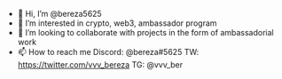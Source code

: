 - 👋 Hi, I’m @bereza5625
- 👀 I’m interested in crypto, web3, ambassador program
- 💞️ I’m looking to collaborate with projects in the form of ambassadorial work
- 📫 How to reach me 
Discord: @bereza#5625
TW: https://twitter.com/vvv_bereza
TG: @vvv_ber


<!---
bereza5625/bereza5625 is a ✨ special ✨ repository because its `README.md` (this file) appears on your GitHub profile.
You can click the Preview link to take a look at your changes.
--->
